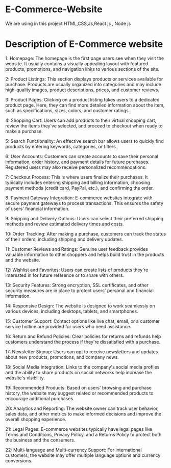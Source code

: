 # E-Commerce-Website
We are using in this project HTML,CSS,Js,React js , Node js



# Description of E-Commerce website

   1: Homepage: The homepage is the first page users see when they visit the website. It usually contains a visually appealing layout with featured products, promotions, and navigation links to various sections of the site.

   2: Product Listings: This section displays products or services available for purchase. Products are usually organized into categories and may include high-quality images, product descriptions, prices, and customer reviews.

   3: Product Pages: Clicking on a product listing takes users to a dedicated product page. Here, they can find more detailed information about the item, such as specifications, sizes, colors, and customer ratings.

   4: Shopping Cart: Users can add products to their virtual shopping cart, review the items they've selected, and proceed to checkout when ready to make a purchase.

   5: Search Functionality: An effective search bar allows users to quickly find products by entering keywords, categories, or filters.

   6: User Accounts: Customers can create accounts to save their personal information, order history, and payment details for future purchases. Registered users may also receive personalized recommendations.

   7: Checkout Process: This is where users finalize their purchases. It typically includes entering shipping and billing information, choosing payment methods (credit card, PayPal, etc.), and confirming the order.

   8:  Payment Gateway Integration: E-commerce websites integrate with secure payment gateways to process transactions. This ensures the safety of users' financial information.

   9: Shipping and Delivery Options: Users can select their preferred shipping methods and review estimated delivery times and costs.

   10: Order Tracking: After making a purchase, customers can track the status of their orders, including shipping and delivery updates.

   11: Customer Reviews and Ratings: Genuine user feedback provides valuable information to other shoppers and helps build trust in the products and the website.

   12: Wishlist and Favorites: Users can create lists of products they're interested in for future reference or to share with others.

   13: Security Features: Strong encryption, SSL certificates, and other security measures are in place to protect users' personal and financial information.

   14: Responsive Design: The website is designed to work seamlessly on various devices, including desktops, tablets, and smartphones.

   15: Customer Support: Contact options like live chat, email, or a customer service hotline are provided for users who need assistance.

   16: Return and Refund Policies: Clear policies for returns and refunds help customers understand the process if they're dissatisfied with a purchase.

   17: Newsletter Signup: Users can opt to receive newsletters and updates about new products, promotions, and company news.

   18: Social Media Integration: Links to the company's social media profiles and the ability to share products on social networks help increase the website's visibility.

   19: Recommended Products: Based on users' browsing and purchase history, the website may suggest related or recommended products to encourage additional purchases.

   20: Analytics and Reporting: The website owner can track user behavior, sales data, and other metrics to make informed decisions and improve the overall shopping experience.

   21: Legal Pages: E-commerce websites typically have legal pages like Terms and Conditions, Privacy Policy, and a Returns Policy to protect both the business and the consumers.

   22: Multi-language and Multi-currency Support: For international customers, the website may offer multiple language options and currency conversions.
